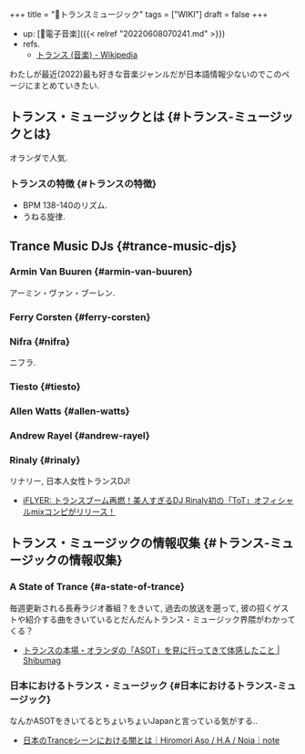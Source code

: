 +++
title = "📝トランスミュージック"
tags = ["WIKI"]
draft = false
+++

-   up: [📂電子音楽]({{< relref "20220608070241.md" >}})
-   refs.
    -   [トランス (音楽) - Wikipedia](https://ja.wikipedia.org/wiki/%E3%83%88%E3%83%A9%E3%83%B3%E3%82%B9_(%E9%9F%B3%E6%A5%BD))

わたしが最近(2022)最も好きな音楽ジャンルだが日本語情報少ないのでこのページにまとめていきたい.


## トランス・ミュージックとは {#トランス-ミュージックとは}

オランダで人気.


### トランスの特徴 {#トランスの特徴}

-   BPM 138-140のリズム.
-   うねる旋律.


## Trance Music DJs {#trance-music-djs}


### Armin Van Buuren {#armin-van-buuren}

アーミン・ヴァン・ブーレン.


### Ferry Corsten {#ferry-corsten}


### Nifra {#nifra}

ニフラ.


### Tiesto {#tiesto}


### Allen Watts {#allen-watts}


### Andrew Rayel {#andrew-rayel}


### Rinaly {#rinaly}

リナリー, 日本人女性トランスDJ!

-   [iFLYER: トランスブーム再燃！美人すぎるDJ Rinaly初の「ToT」オフィシャルmixコンピがリリース！](https://iflyer.tv/article/2017/10/06/rinaly-tearsoftrance/)


## トランス・ミュージックの情報収集 {#トランス-ミュージックの情報収集}


### A State of Trance {#a-state-of-trance}

毎週更新される長寿ラジオ番組？をきいて, 過去の放送を遡って, 彼の招くゲストや紹介する曲をきいているとだんだんトランス・ミュージック界隈がわかってくる？

-   [トランスの本場・オランダの「ASOT」を見に行ってきて体感したこと | Shibumag](https://disc-j.net/post-9914/)


### 日本におけるトランス・ミュージック {#日本におけるトランス-ミュージック}

なんかASOTをきいてるとちょいちょいJapanと言っている気がする..

-   [日本のTranceシーンにおける闇とは｜Hiromori Aso / H.A / Noia｜note](https://note.com/hiromoriaso/n/nd2310b6484f0)
